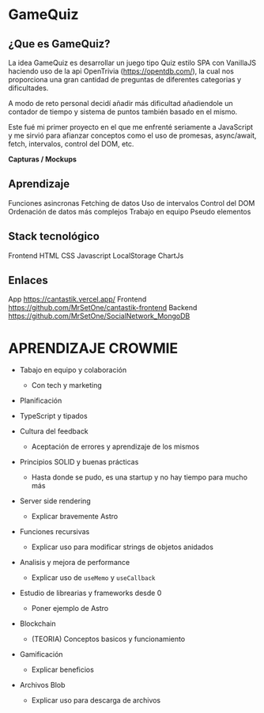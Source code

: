 # GameQuiz

## ¿Que es GameQuiz?

La idea GameQuiz es desarrollar un juego tipo Quiz estilo SPA con VanillaJS haciendo uso de la api OpenTrivia (https://opentdb.com/), la cual nos proporciona una gran cantidad de preguntas de diferentes categorias y dificultades.

A modo de reto personal decidí añadir más dificultad añadiendole un contador de tiempo y sistema de puntos también basado en el mismo.

Este fué mi primer proyecto en el que me enfrenté seriamente a JavaScript y me sirvió para afianzar conceptos como el uso de promesas, async/await, fetch, intervalos, control del DOM, etc.

**Capturas / Mockups**

## Aprendizaje

Funciones asincronas
Fetching de datos
Uso de intervalos
Control del DOM
Ordenación de datos más complejos
Trabajo en equipo
Pseudo elementos

## Stack tecnológico

Frontend
HTML
CSS
Javascript
LocalStorage
ChartJs

## Enlaces

App https://cantastik.vercel.app/
Frontend https://github.com/MrSetOne/cantastik-frontend
Backend https://github.com/MrSetOne/SocialNetwork_MongoDB

# APRENDIZAJE CROWMIE

- Tabajo en equipo y colaboración
  - Con tech y marketing

- Planificación

- TypeScript y tipados

- Cultura del feedback
  - Aceptación de errores y aprendizaje de los mismos

- Principios SOLID y buenas prácticas
  - Hasta donde se pudo, es una startup y no hay tiempo para mucho más

- Server side rendering
  - Explicar bravemente Astro

- Funciones recursivas
  - Explicar uso para modificar strings de objetos anidados

- Analisis y mejora de performance
  - Explicar uso de `useMemo` y `useCallback`

- Estudio de librearias y frameworks desde 0
  - Poner ejemplo de Astro

- Blockchain
  - (TEORIA) Conceptos basicos y funcionamiento

- Gamificación
  - Explicar beneficios

- Archivos Blob
  - Explicar uso para descarga de archivos